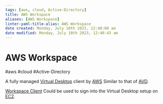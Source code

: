 ```yaml
---
tags: [aws, cloud, Active-Directory]
title: AWS Workspace
aliases: [AWS Workspace]
linter-yaml-title-alias: AWS Workspace
date created: Monday, July 10th 2023, 12:40:08 am
date modified: Monday, July 10th 2023, 12:40:43 am
---
```

# AWS Workspace
#aws #cloud #Active-Directory 

A fully managed [Virtual Desktop](Virtual%20Desktop) client by [AWS](Cloud%20Computing/AWS/AWS.md) Similar to that of [AVD](Cloud%20Computing/Azure/AVD.md).


[Workspace Client](https://clients.amazonworkspaces.com/) Could be used to sign into the Virtual Desktop setup on [EC2](Cloud%20Computing/AWS/Compute/EC2.md). 